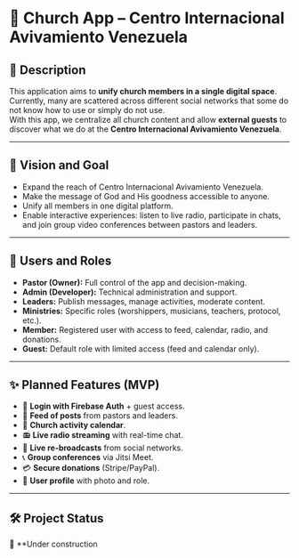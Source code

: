 # 📱 Church App – Centro Internacional Avivamiento Venezuela

## 🙌 Description
This application aims to **unify church members in a single digital space**.  
Currently, many are scattered across different social networks that some do not know how to use or simply do not use.  
With this app, we centralize all church content and allow **external guests** to discover what we do at the **Centro Internacional Avivamiento Venezuela**.

---

## 🎯 Vision and Goal
- Expand the reach of Centro Internacional Avivamiento Venezuela.  
- Make the message of God and His goodness accessible to anyone.  
- Unify all members in one digital platform.  
- Enable interactive experiences: listen to live radio, participate in chats, and join group video conferences between pastors and leaders.

---

## 👥 Users and Roles
- **Pastor (Owner):** Full control of the app and decision-making.  
- **Admin (Developer):** Technical administration and support.  
- **Leaders:** Publish messages, manage activities, moderate content.  
- **Ministries:** Specific roles (worshippers, musicians, teachers, protocol, etc.).  
- **Member:** Registered user with access to feed, calendar, radio, and donations.  
- **Guest:** Default role with limited access (feed and calendar only).  

---

## ✨ Planned Features (MVP)
- 🔐 **Login with Firebase Auth** + guest access.  
- 📰 **Feed of posts** from pastors and leaders.  
- 📅 **Church activity calendar**.  
- 📻 **Live radio streaming** with real-time chat.  
- 🎥 **Live re-broadcasts** from social networks.  
- 📞 **Group conferences** via Jitsi Meet.  
- 💳 **Secure donations** (Stripe/PayPal).  
- 👤 **User profile** with photo and role.

---

## 🛠️ Project Status
🚧 **Under construction